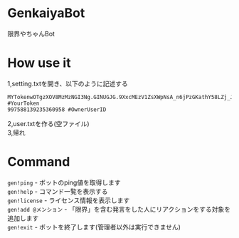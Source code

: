 # GenkaiyaBot
限界やちゃんBot
# How use it
1,setting.txtを開き、以下のように記述する<br>
```
MYTokenwOTgzXOV8MzMzNGI3Ng.GINUGJG.9XxcMEzV1ZsXWpNsA_n6jPzGKathY58LZj_JQ #YourToken
997588139235360958 #OwnerUserID
```
2,user.txtを作る(空ファイル)<br>
3,帰れ

# Command
`gen!ping` - ボットのping値を取得します<br>
`gen!help` - コマンド一覧を表示する<br>
`gen!license` - ライセンス情報を表示します<br>
`gen!add @メンション` - 「限界」を含む発言をした人にリアクションをする対象を追加します<br>
`gen!exit` - ボットを終了します(管理者以外は実行できません)
